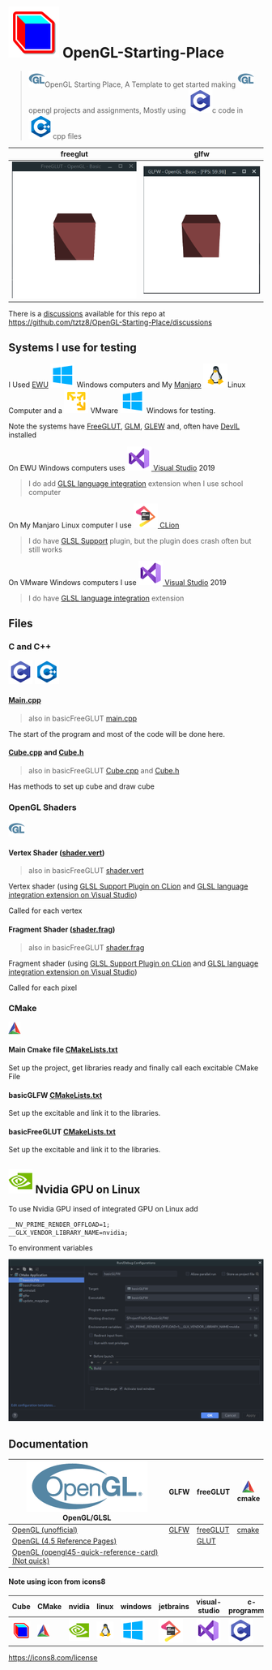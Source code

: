 # ![cube](readMeImges/cube.png) OpenGL-Starting-Place
> ![OpenGL](readMeImges/OpenGL_LogoBug_32px_Nov17.png)OpenGL Starting Place, 
> A Template to get started making ![OpenGL](readMeImges/OpenGL_LogoBug_32px_Nov17.png)opengl projects and assignments,
> Mostly using ![c-programming](readMeImges/c-programming.png)c code in ![cpp](readMeImges/cpp.png)cpp files

| freeglut                                           | glfw                                       |
|----------------------------------------------------|--------------------------------------------|
| ![freeGlut Window](readMeImges/freeglutWindow.gif) | ![GLFW Window](readMeImges/glfwWindow.gif) |

There is a [discussions](https://github.com/tztz8/OpenGL-Starting-Place/discussions) available for this repo at https://github.com/tztz8/OpenGL-Starting-Place/discussions

## Systems I use for testing

I Used [EWU](https://www.ewu.edu/) ![Windows 10](readMeImges/windows.png) Windows computers and My [Manjaro](https://manjaro.org/) ![Linux](readMeImges/linux.png)Linux Computer and a ![VMware Workstation Player](readMeImges/vmware-workstation-player.png) VMware ![Windows 10](readMeImges/windows.png) Windows  for testing.

Note the systems have [FreeGLUT](http://freeglut.sourceforge.net/), [GLM](https://github.com/g-truc/glm), [GLEW](http://glew.sourceforge.net/) and, often have [DevIL](http://openil.sourceforge.net/) installed

On EWU Windows computers uses [![visual-studio](readMeImges/visual-studio.png) Visual Studio](https://visualstudio.microsoft.com/) 2019
> I do add [GLSL language integration](https://marketplace.visualstudio.com/items?itemName=DanielScherzer.GLSL) extension when I use school computer

On My Manjaro Linux computer I use [![jetbrains](readMeImges/jetbrains.png) CLion](https://www.jetbrains.com/clion/)
> I do have [GLSL Support](https://plugins.jetbrains.com/plugin/6993-glsl-support/) plugin, but the plugin does crash often but still works

On VMware Windows computers I use [![visual-studio](readMeImges/visual-studio.png) Visual Studio](https://visualstudio.microsoft.com/) 2019
> I do have [GLSL language integration](https://marketplace.visualstudio.com/items?itemName=DanielScherzer.GLSL) extension

## Files

### C and C++
![c-programming](readMeImges/c-programming.png)
![cpp](readMeImges/cpp.png)

#### [Main.cpp](basicGLFW/main.cpp)

> also in basicFreeGLUT [main.cpp](basicFreeGLUT/main.cpp)

The start of the program and most of the code will be done here.

#### [Cube.cpp](basicGLFW/Cube.cpp) and [Cube.h](basicGLFW/Cube.h)

> also in basicFreeGLUT [Cube.cpp](basicFreeGLUT/Cube.cpp) and [Cube.h](basicFreeGLUT/Cube.h)

Has methods to set up cube and draw cube

### OpenGL Shaders
![openGL](readMeImges/OpenGL_LogoBug_32px_Nov17.png)

#### Vertex Shader ([shader.vert](basicGLFW/shader.vert))

> also in basicFreeGLUT [shader.vert](basicFreeGLUT/shader.vert)

Vertex shader (using [GLSL Support Plugin on CLion](https://plugins.jetbrains.com/plugin/6993-glsl-support) and [GLSL language integration extension on Visual Studio](https://marketplace.visualstudio.com/items?itemName=DanielScherzer.GLSL))

Called for each vertex

#### Fragment Shader ([shader.frag](basicGLFW/shader.frag))

> also in basicFreeGLUT [shader.frag](basicFreeGLUT/shader.frag)

Fragment shader (using [GLSL Support Plugin on CLion](https://plugins.jetbrains.com/plugin/6993-glsl-support) and [GLSL language integration extension on Visual Studio](https://marketplace.visualstudio.com/items?itemName=DanielScherzer.GLSL))

Called for each pixel

### CMake
![cmake](readMeImges/cmake.png)

#### Main Cmake file [CMakeLists.txt](CMakeLists.txt)

Set up the project, get libraries ready and finally call each excitable CMake File

#### basicGLFW [CMakeLists.txt](basicGLFW/CMakeLists.txt)

Set up the excitable and link it to the libraries.

#### basicFreeGLUT [CMakeLists.txt](basicFreeGLUT/CMakeLists.txt)

Set up the excitable and link it to the libraries.

## ![nvidia](readMeImges/nvidia.png) Nvidia GPU on Linux

To use Nvidia GPU insed of integrated GPU on Linux add 
```shell
__NV_PRIME_RENDER_OFFLOAD=1;
__GLX_VENDOR_LIBRARY_NAME=nvidia;
```
To environment variables

![Run Configurations in CLion](readMeImges/basicGLFWRunConInClion.png)

## Documentation

| ![openGL](readMeImges/OpenGL_100px_June16.png)<br/>OpenGL/GLSL                                                       | GLFW                                      | freeGLUT                                                                 | ![cmake](readMeImges/cmake.png)<br/>cmake      |
|----------------------------------------------------------------------------------------------------------------------|-------------------------------------------|--------------------------------------------------------------------------|------------------------------------------------|
| [OpenGL (unofficial)](https://docs.gl/)                                                                              | [GLFW](https://www.glfw.org/docs/latest/) | [freeGLUT](http://freeglut.sourceforge.net/docs/api.php)                 | [ cmake](https://cmake.org/cmake/help/latest/) |
| [OpenGL (4.5 Reference Pages)](https://www.khronos.org/registry/OpenGL-Refpages/gl4/)                                |                                           | [GLUT](https://www.opengl.org/resources/libraries/glut/spec3/spec3.html) |                                                |
| [OpenGL (opengl45-quick-reference-card)(Not quick)](https://www.khronos.org/files/opengl45-quick-reference-card.pdf) |                                           |                                                                          |                                                |


#### Note using icon from icons8

| Cube                                                                       | CMake                                                                                                                             | nvidia                                                                           | linux                                                                  | windows                                                                             | jetbrains                                                                                 | visual-studio                                                                                         | c-programming                                                                                  | cpp                                                                  | vmware player                                                                                                                             |
|----------------------------------------------------------------------------|-----------------------------------------------------------------------------------------------------------------------------------|----------------------------------------------------------------------------------|------------------------------------------------------------------------|-------------------------------------------------------------------------------------|-------------------------------------------------------------------------------------------|-------------------------------------------------------------------------------------------------------|------------------------------------------------------------------------------------------------|----------------------------------------------------------------------|-------------------------------------------------------------------------------------------------------------------------------------------|
| [![cube](readMeImges/cube.png)](https://icons8.com/icon/XpIRMmWi64sU/cube) | [![cmake](readMeImges/cmake.png)](https://icons8.com/icon/0txwEZ5rJ07z/cmake-a-cross-platform-free-and-open-source-software-tool) | [![nvidia](readMeImges/nvidia.png)](https://icons8.com/icon/yqf95864UzeQ/nvidia) | [![Linux](readMeImges/linux.png)](https://icons8.com/icon/17842/linux) | [![Windows 10](readMeImges/windows.png)](https://icons8.com/icon/108792/windows-10) | [![jetbrains](readMeImges/jetbrains.png)](https://icons8.com/icon/pj15SuHu3Vlt/jetbrains) | [![visual-studio](readMeImges/visual-studio.png)](https://icons8.com/icon/ezj3zaVtImPg/visual-studio) | [![c-programming](readMeImges/c-programming.png)](https://icons8.com/icon/40670/c-programming) | [![cpp](readMeImges/cpp.png)](https://icons8.com/icon/40669/c%2B%2B) | [![VMware Workstation Player](readMeImges/vmware-workstation-player.png)](https://icons8.com/icon/ICsxwkCBZGfj/vmware-workstation-player) |

https://icons8.com/license
